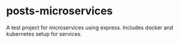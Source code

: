 # posts-microservices
A test project for microservices using express. Includes docker and kubernetes setup for services.
